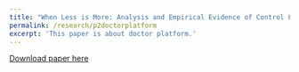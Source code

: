 ```yaml
---
title: "When Less is More: Analysis and Empirical Evidence of Control Limit Strategies in a Diagnosis Crowdsourcing Platform"
permalink: /research/p2doctorplatform
excerpt: 'This paper is about doctor platform.'
---
```



[Download paper here](https://ssrn.com/abstract=4508590)

